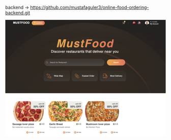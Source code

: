 backend -> https://github.com/mustafaguler3/online-food-ordering-backend.git

![alt text](image-2.png)
